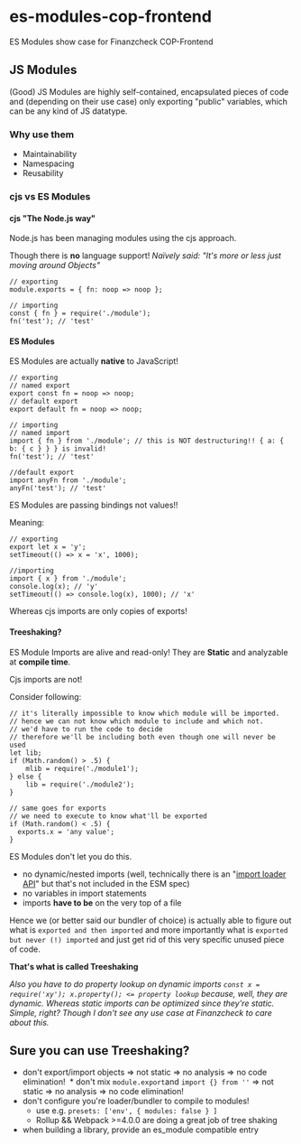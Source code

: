 # es-modules-cop-frontend
ES Modules show case for Finanzcheck COP-Frontend

## JS Modules
(Good) JS Modules are highly self-contained, encapsulated pieces of code and (depending on their use case) only exporting "public" variables, which can be any kind of JS datatype.

### Why use them
 * Maintainability
 * Namespacing
 * Reusability

### cjs vs ES Modules
#### cjs "The Node.js way"
Node.js has been managing modules using the cjs approach.

Though there is **no** language support!
*Naïvely said: "It's more or less just moving around Objects"*
```
// exporting
module.exports = { fn: noop => noop };

// importing
const { fn } = require('./module');
fn('test'); // 'test'
```


#### ES Modules
ES Modules are actually **native** to JavaScript! 
```
// exporting
// named export
export const fn = noop => noop;
// default export
export default fn = noop => noop;

// importing
// named import
import { fn } from './module'; // this is NOT destructuring!! { a: { b: { c } } } is invalid!
fn('test'); // 'test'

//default export
import anyFn from './module';
anyFn('test'); // 'test'
```

ES Modules are passing bindings not values!!

Meaning: 
```
// exporting
export let x = 'y';
setTimeout(() => x = 'x', 1000);

//importing
import { x } from './module';
console.log(x); // 'y'
setTimeout(() => console.log(x), 1000); // 'x'
```
Whereas cjs imports are only copies of exports!

#### Treeshaking?
ES Module Imports are alive and read-only!
They are **Static** and analyzable at **compile time**. 

Cjs imports are not!

Consider following:
```
// it's literally impossible to know which module will be imported.
// hence we can not know which module to include and which not.
// we'd have to run the code to decide
// therefore we'll be including both even though one will never be used
let lib;
if (Math.random() > .5) {
    mlib = require('./module1');
} else {
    lib = require('./module2');
}

// same goes for exports
// we need to execute to know what'll be exported
if (Math.random() < .5) {
  exports.x = 'any value';
}
```

ES Modules don't let you do this.
  * no dynamic/nested imports (well, technically there is an "[import loader API](https://github.com/whatwg/loader/)" but that's not included in the ESM spec)
  * no variables in import statements
  * imports **have to be** on the very top of a file
  
Hence we (or better said our bundler of choice) is actually able to figure out what is `exported and then imported` and more importantly what is `exported but never (!) imported` and just get rid of this very specific unused piece of code.

**That's what is called Treeshaking**

*Also you have to do property lookup on dynamic imports `const x = require('xy'); x.property(); <= property lookup` because, well, they are dynamic. Whereas static imports can be optimized since they're static. Simple, right?
Though I don't see any use case at Finanzcheck to care about this.*

## Sure you can use Treeshaking?
  * don't export/import objects => not static => no analysis => no code elimination!
  * don't mix `module.export`and `import {} from ''` => not static => no analysis => no code elimination!
  * don't configure you're loader/bundler to compile to modules! 
    * use e.g. `presets: ['env', { modules: false } ]`
    * Rollup && Webpack >=4.0.0 are doing a great job of tree shaking
  * when building a library, provide an es_module compatible entry 
